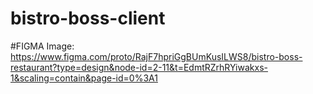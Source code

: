 ﻿# bistro-boss-client

#FIGMA Image: https://www.figma.com/proto/RajF7hpriGgBUmKusILWS8/bistro-boss-restaurant?type=design&node-id=2-11&t=EdmtRZrhRYiwakxs-1&scaling=contain&page-id=0%3A1
